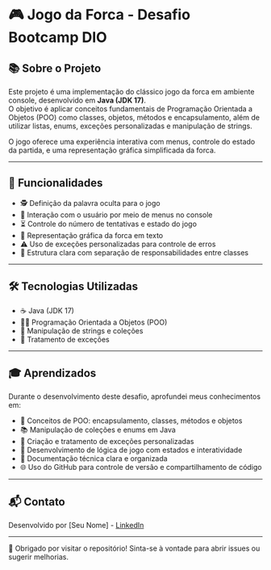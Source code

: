 # 🎮 Jogo da Forca - Desafio Bootcamp DIO

## 📚 Sobre o Projeto

Este projeto é uma implementação do clássico jogo da forca em ambiente console, desenvolvido em **Java (JDK 17)**.  
O objetivo é aplicar conceitos fundamentais de Programação Orientada a Objetos (POO) como classes, objetos, métodos e encapsulamento, além de utilizar listas, enums, exceções personalizadas e manipulação de strings.  

O jogo oferece uma experiência interativa com menus, controle do estado da partida, e uma representação gráfica simplificada da forca.  

---

## 🚀 Funcionalidades

- 🕵️ Definição da palavra oculta para o jogo  
- 🎯 Interação com o usuário por meio de menus no console  
- ⏳ Controle do número de tentativas e estado do jogo  
- 🎨 Representação gráfica da forca em texto  
- ⚠️ Uso de exceções personalizadas para controle de erros  
- 🧩 Estrutura clara com separação de responsabilidades entre classes  

---

## 🛠️ Tecnologias Utilizadas

- ☕ Java (JDK 17)  
- 🧑‍💻 Programação Orientada a Objetos (POO)  
- 🧵 Manipulação de strings e coleções  
- 🚨 Tratamento de exceções  

---

## 🎓 Aprendizados

Durante o desenvolvimento deste desafio, aprofundei meus conhecimentos em:

- 🔐 Conceitos de POO: encapsulamento, classes, métodos e objetos  
- 📚 Manipulação de coleções e enums em Java  
- 🛑 Criação e tratamento de exceções personalizadas  
- 🎲 Desenvolvimento de lógica de jogo com estados e interatividade  
- 📝 Documentação técnica clara e organizada  
- 🌐 Uso do GitHub para controle de versão e compartilhamento de código  

---

## 📬 Contato

Desenvolvido por [Seu Nome] - [LinkedIn](https://www.linkedin.com/in/leocapra/)

---

🙏 Obrigado por visitar o repositório! Sinta-se à vontade para abrir issues ou sugerir melhorias.

